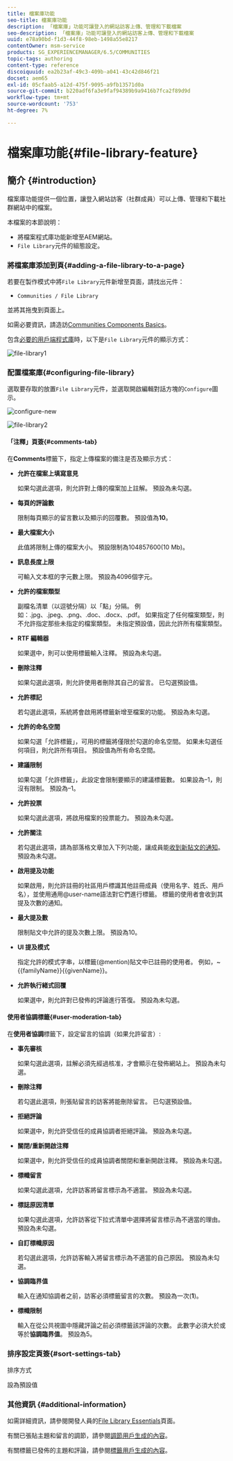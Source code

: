 ```yaml
---
title: 檔案庫功能
seo-title: 檔案庫功能
description: 「檔案庫」功能可讓登入的網站訪客上傳、管理和下載檔案
seo-description: 「檔案庫」功能可讓登入的網站訪客上傳、管理和下載檔案
uuid: e78a90bd-f1d3-44f8-98eb-1498a55e8217
contentOwner: msm-service
products: SG_EXPERIENCEMANAGER/6.5/COMMUNITIES
topic-tags: authoring
content-type: reference
discoiquuid: ea2b23af-49c3-409b-a041-43c42d846f21
docset: aem65
exl-id: 05cfaab5-a12d-475f-9095-a9fb13571d0a
source-git-commit: b220adf6fa3e9faf94389b9a9416b7fca2f89d9d
workflow-type: tm+mt
source-wordcount: '753'
ht-degree: 7%

---
```


# 檔案庫功能{#file-library-feature}

## 簡介 {#introduction}

檔案庫功能提供一個位置，讓登入網站訪客（社群成員）可以上傳、管理和下載社群網站中的檔案。

本檔案的本節說明：

* 將檔案程式庫功能新增至AEM網站。
* `File Library`元件的組態設定。

### 將檔案庫添加到頁{#adding-a-file-library-to-a-page}

若要在製作模式中將`File Library`元件新增至頁面，請找出元件：

* `Communities / File Library`

並將其拖曳到頁面上。

如需必要資訊，請造訪[Communities Components Basics](/help/communities/basics.md)。

包含[必要的用戶端程式庫](/help/communities/essentials-file-library.md#essentials-for-client-side)時，以下是`File Library`元件的顯示方式：

![file-library1](assets/file-library1.png)

### 配置檔案庫{#configuring-file-library}

選取要存取的放置`File Library`元件，並選取開啟編輯對話方塊的`Configure`圖示。

![configure-new](assets/configure-new.png)

![file-library2](assets/file-library2.png)

#### 「注釋」頁簽{#comments-tab}

在&#x200B;**Comments**&#x200B;標籤下，指定上傳檔案的備注是否及顯示方式：

* **允許在檔案上填寫意見**

   如果勾選此選項，則允許對上傳的檔案加上註解。 預設為未勾選。

* **每頁的評論數**

   限制每頁顯示的留言數以及顯示的回覆數。 預設值為&#x200B;**10**。

* **最大檔案大小**

   此值將限制上傳的檔案大小。 預設限制為104857600(10 Mb)。

* **訊息長度上限**

   可輸入文本框的字元數上限。 預設為4096個字元。

* **允許的檔案類型**

   副檔名清單（以逗號分隔）以「點」分隔。 例如：.jpg、.jpeg、.png、.doc、.docx、.pdf。 如果指定了任何檔案類型，則不允許指定那些未指定的檔案類型。 未指定預設值，因此允許所有檔案類型。

* **RTF 編輯器**

   如果選中，則可以使用標籤輸入注釋。 預設為未勾選。

* **刪除注釋**

   如果勾選此選項，則允許使用者刪除其自己的留言。 已勾選預設值。

* **允許標記**

   若勾選此選項，系統將會啟用將標籤新增至檔案的功能。 預設為未勾選。

* **允許的命名空間**

   如果勾選「允許標籤」，可用的標籤將僅限於勾選的命名空間。 如果未勾選任何項目，則允許所有項目。 預設值為所有命名空間。

* **建議限制**

   如果勾選「允許標籤」，此設定會限制要顯示的建議標籤數。 如果設為–1，則沒有限制。 預設為–1。

* **允許投票**

   如果勾選此選項，將啟用檔案的投票能力。 預設為未勾選。

* **允許關注**

   若勾選此選項，請為部落格文章加入下列功能，讓成員能[收到新貼文的通知](/help/communities/notifications.md)。 預設為未勾選。

* **啟用提及功能**

   如果啟用，則允許註冊的社區用戶標識其他註冊成員（使用名字、姓氏、用戶名），並使用通用@user-name語法對它們進行標籤。 標籤的使用者會收到其提及次數的通知。

* **最大提及數**

   限制貼文中允許的提及次數上限。 預設為10。

* **UI 提及模式**

   指定允許的模式字串，以標籤(@mention)貼文中已註冊的使用者。 例如，~{{familyName}}{{givenName}}。

* **允許執行緒式回覆**

   如果選中，則允許對已發佈的評論進行答復。 預設為未勾選。

#### 使用者協調標籤{#user-moderation-tab}

在&#x200B;**使用者協調**&#x200B;標籤下，設定留言的協調（如果允許留言）:

* **事先審核**

   如果勾選此選項，註解必須先經過核准，才會顯示在發佈網站上。 預設為未勾選。

* **刪除注釋**

   若勾選此選項，則張貼留言的訪客將能刪除留言。 已勾選預設值。

* **拒絕評論**

   如果選中，則允許受信任的成員協調者拒絕評論。 預設為未勾選。

* **關閉/重新開啟注釋**

   如果選中，則允許受信任的成員協調者關閉和重新開啟注釋。 預設為未勾選。

* **標幟留言**

   如果勾選此選項，允許訪客將留言標示為不適當。 預設為未勾選。

* **標誌原因清單**

   如果勾選此選項，允許訪客從下拉式清單中選擇將留言標示為不適當的理由。 預設為未勾選。

* **自訂標幟原因**

   若勾選此選項，允許訪客輸入將留言標示為不適當的自己原因。 預設為未勾選。

* **協調臨界值**

   輸入在通知協調者之前，訪客必須標籤留言的次數。 預設為一次(**1**)。

* **標幟限制**

   輸入在從公共視圖中隱藏評論之前必須標籤該評論的次數。 此數字必須大於或等於&#x200B;**協調臨界值**。 預設為5。

### 排序設定頁簽{#sort-settings-tab}

排序方式

設為預設值

### 其他資訊 {#additional-information}

如需詳細資訊，請參閱開發人員的[File Library Essentials](/help/communities/essentials-file-library.md)頁面。

有關已張貼主題和留言的調節，請參閱[調節用戶生成的內容](/help/communities/moderate-ugc.md)。

有關標籤已發佈的主題和評論，請參閱[標籤用戶生成的內容](/help/communities/tag-ugc.md)。
